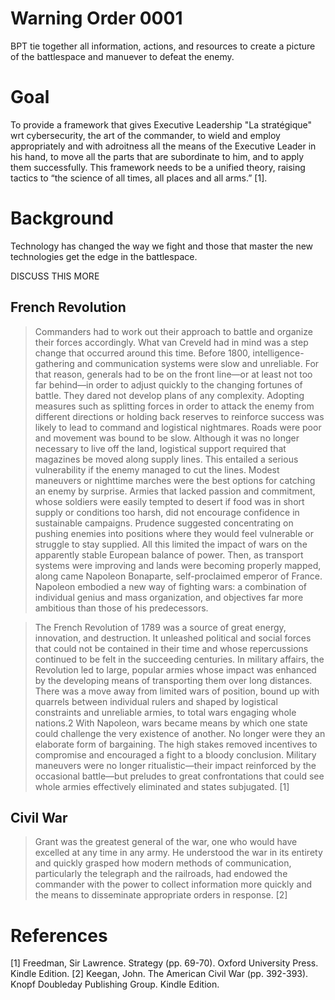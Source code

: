 # Warning Order 0001

BPT tie together all information, actions, and resources to create a picture of the battlespace and manuever to defeat the enemy.

# Goal

To provide a framework that gives Executive Leadership "La stratégique" wrt cybersecurity, the art of the commander, to wield and employ appropriately and with adroitness all the means of the Executive Leader in his hand, to move all the parts that are subordinate to him, and to apply them successfully.  This framework needs to be a unified theory, raising tactics to “the science of all times, all places and all arms.” [1].


# Background

Technology has changed the way we fight and those that master the new technologies get the edge in the battlespace.  

DISCUSS THIS MORE

## French Revolution

>Commanders had to work out their approach to battle and organize their forces accordingly. What van Creveld had in mind was a step change that occurred around this time. Before 1800, intelligence-gathering and communication systems were slow and unreliable. For that reason, generals had to be on the front line—or at least not too far behind—in order to adjust quickly to the changing fortunes of battle. They dared not develop plans of any complexity. Adopting measures such as splitting forces in order to attack the enemy from different directions or holding back reserves to reinforce success was likely to lead to command and logistical nightmares. Roads were poor and movement was bound to be slow. Although it was no longer necessary to live off the land, logistical support required that magazines be moved along supply lines. This entailed a serious vulnerability if the enemy managed to cut the lines. Modest maneuvers or nighttime marches were the best options for catching an enemy by surprise. Armies that lacked passion and commitment, whose soldiers were easily tempted to desert if food was in short supply or conditions too harsh, did not encourage confidence in sustainable campaigns. Prudence suggested concentrating on pushing enemies into positions where they would feel vulnerable or struggle to stay supplied. All this limited the impact of wars on the apparently stable European balance of power. Then, as transport systems were improving and lands were becoming properly mapped, along came Napoleon Bonaparte, self-proclaimed emperor of France. Napoleon embodied a new way of fighting wars: a combination of individual genius and mass organization, and objectives far more ambitious than those of his predecessors.

>The French Revolution of 1789 was a source of great energy, innovation, and destruction. It unleashed political and social forces that could not be contained in their time and whose repercussions continued to be felt in the succeeding centuries. In military affairs, the Revolution led to large, popular armies whose impact was enhanced by the developing means of transporting them over long distances. There was a move away from limited wars of position, bound up with quarrels between individual rulers and shaped by logistical constraints and unreliable armies, to total wars engaging whole nations.2 With Napoleon, wars became means by which one state could challenge the very existence of another. No longer were they an elaborate form of bargaining. The high stakes removed incentives to compromise and encouraged a fight to a bloody conclusion. Military maneuvers were no longer ritualistic—their impact reinforced by the occasional battle—but preludes to great confrontations that could see whole armies effectively eliminated and states subjugated. [1]


## Civil War 

> Grant was the greatest general of the war, one who would have excelled at any time in any army. He understood the war in its entirety and quickly grasped how modern methods of communication, particularly the telegraph and the railroads, had endowed the commander with the power to collect information more quickly and the means to disseminate appropriate orders in response. [2]



# References

[1] Freedman, Sir Lawrence. Strategy (pp. 69-70). Oxford University Press. Kindle Edition.
[2] Keegan, John. The American Civil War (pp. 392-393). Knopf Doubleday Publishing Group. Kindle Edition. 
